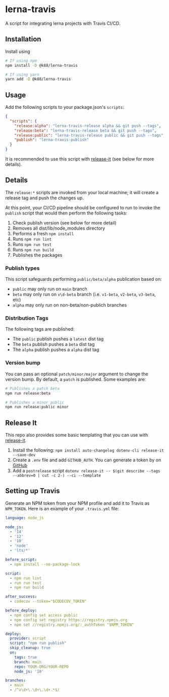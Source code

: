 # lerna-travis

A script for integrating lerna projects with Travis CI/CD.

## Installation
Install using

```bash
# If using npm
npm install -D @k88/lerna-travis

# If using yarn
yarn add -D @k88/lerna-travis
```

## Usage

Add the following scripts to your package.json's `scripts`:

```json
{
  "scripts": {
    "release:alpha": "lerna-travis-release alpha && git push --tags",
    "release:beta": "lerna-travis-release beta && git push --tags",
    "release:public": "lerna-travis-release public && git push --tags",
    "publish": "lerna-travis-publish"
  }
}
```

It is recommended to use this script with [release-it](https://github.com/release-it/release-it) (see below for more details).

## Details

The `release:*` scripts are invoked from your local machine; it will create a release tag and push the changes up.

At this point, your CI/CD pipeline should be configured to run to invoke the `publish` script that would then perform the following tasks:

1) Check publish version (see below for more detail)
2) Removes all dist/lib/node_modules directory
3) Performs a fresh `npm install`
4) Runs `npm run lint`
5) Runs `npm run test`
6) Runs `npm run build`
7) Publishes the packages

### Publish types

This script safeguards performing `public/beta/alpha` publication based on:

* `public` may only run on `main` branch
* `beta` may only run on `v\d-beta` branch (i.e. `v1-beta`, `v2-beta`, `v3-beta`, etc)
* `alpha` may only run on non-beta/non-publich branches

### Distribution Tags

The following tags are published:

* The `public` publish pushes a `latest` dist tag
* The `beta` publish pushes a `beta` dist tag
* The `alpha` publish pushes a `alpha` dist tag

### Version bump

You can pass an optional `patch/minor/major` argument to change the version bump. By default, a `patch` is published. Some examples are:

```bash
# Publishes a patch beta
npm run release:beta

# Publishes a minor public
npm run release:public minor
```

## Release It

This repo also provides some basic templating that you can use with [release-it](https://github.com/release-it/release-it).

1) Install the following: `npm install auto-changelog dotenv-cli release-it --save-dev`
2) Create a `.env` file and add `GITHUB_AUTH`. You can generate a token by on [GitHub](https://github.com/settings/tokens/new?scopes=repo&description=release-it)
3) Add a `postrelease` script `dotenv release-it -- $(git describe --tags --abbrev=0 | cut -c 2-) --ci --template `

## Setting up Travis

Generate an NPM token from your NPM profile and add it to Travis as `NPM_TOKEN`. Here is an example of your `.travis.yml` file:

```yaml
language: node_js

node_js:
  - '14'
  - '12'
  - '10'
  - 'node'
  - 'lts/*'

before_script:
  - npm install --no-package-lock

script:
  - npm run lint
  - run run test
  - npm run build

after_success:
  - codecov --token="$CODECOV_TOKEN"

before_deploy:
  - npm config set access public
  - npm config set registry https://registry.npmjs.org
  - npm set //registry.npmjs.org/:_authToken "$NPM_TOKEN"

deploy:
  provider: script
  script: "npm run publish"
  skip_cleanup: true
  on:
    tags: true
    branch: main
    repo: YOUR-ORG/YOUR-REPO
    node_js: '10'

branches:
  - main
  - /^v\d+\.\d+\.\d+.*$/
```